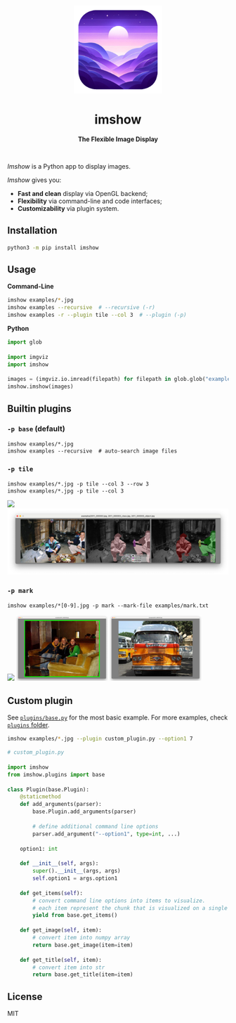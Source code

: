<div align="center">
  <img src="https://github.com/wkentaro/imshow/blob/main/.readme/icon.png" width="200", height="200">
  <h1>imshow</h1>
  <p>
    <b>The Flexible Image Display</b>
  </p>
  <br>
</div>

*Imshow* is a Python app to display images.

*Imshow* gives you:

- **Fast and clean** display via OpenGL backend;
- **Flexibility** via command-line and code interfaces;
- **Customizability** via plugin system.

## Installation

```bash
python3 -m pip install imshow
```

## Usage

**Command-Line**

```bash
imshow examples/*.jpg
imshow examples --recursive  # --recursive (-r)
imshow examples -r --plugin tile --col 3  # --plugin (-p)
```

**Python**

```python
import glob

import imgviz
import imshow

images = (imgviz.io.imread(filepath) for filepath in glob.glob("examples/*.jpg"))
imshow.imshow(images)
```

## Builtin plugins

### `-p base` (**default**)

```
imshow examples/*.jpg
imshow examples --recursive  # auto-search image files
```

### `-p tile`

```
imshow examples/*.jpg -p tile --col 3 --row 3
imshow examples/*.jpg -p tile --col 3
```

<img src="https://github.com/wkentaro/imshow/blob/main/.readme/tile_0.png" height="200"> <img src="https://github.com/wkentaro/imshow/blob/main/.readme/tile_1.png" height="150">

### `-p mark`

```
imshow examples/*[0-9].jpg -p mark --mark-file examples/mark.txt
```

<img src="https://github.com/wkentaro/imshow/blob/main/.readme/mark_0.png" height="150"> <img src="https://github.com/wkentaro/imshow/blob/main/.readme/mark_1.png" height="150"> <img src="https://github.com/wkentaro/imshow/blob/main/.readme/mark_2.png" height="150"> 

## Custom plugin

See [`plugins/base.py`](https://github.com/wkentaro/imshow/blob/main/imshow/plugins/base.py) for the most basic example.
For more examples, check [`plugins` folder](https://github.com/wkentaro/imshow/blob/main/imshow/plugins).

```bash
imshow examples/*.jpg --plugin custom_plugin.py --option1 7
```

```python
# custom_plugin.py

import imshow
from imshow.plugins import base

class Plugin(base.Plugin):
    @staticmethod
    def add_arguments(parser):
        base.Plugin.add_arguments(parser)

        # define additional command line options
        parser.add_argument("--option1", type=int, ...)

    option1: int

    def __init__(self, args):
        super().__init__(args, args)
        self.option1 = args.option1

    def get_items(self):
        # convert command line options into items to visualize.
        # each item represent the chunk that is visualized on a single window.
        yield from base.get_items()

    def get_image(self, item):
        # convert item into numpy array
        return base.get_image(item=item)

    def get_title(self, item):
        # convert item into str
        return base.get_title(item=item)
```

## License

MIT

